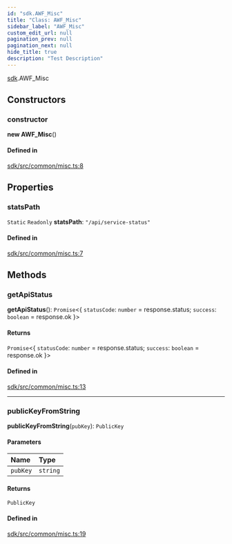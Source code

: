 ```yaml
---
id: "sdk.AWF_Misc"
title: "Class: AWF_Misc"
sidebar_label: "AWF_Misc"
custom_edit_url: null
pagination_prev: null
pagination_next: null
hide_title: true
description: "Test Description"
---
```


[sdk](../namespaces/sdk.md).AWF_Misc

## Constructors

### constructor

**new AWF_Misc**()

#### Defined in

[sdk/src/common/misc.ts:8](https://github.com/AKASHAorg/akasha-core/blob/c052f00c/sdk/src/common/misc.ts#L8)

## Properties

### statsPath

 `Static` `Readonly` **statsPath**: ``"/api/service-status"``

#### Defined in

[sdk/src/common/misc.ts:7](https://github.com/AKASHAorg/akasha-core/blob/c052f00c/sdk/src/common/misc.ts#L7)

## Methods

### getApiStatus

**getApiStatus**(): `Promise`<{ `statusCode`: `number` = response.status; `success`: `boolean` = response.ok }\>

#### Returns

`Promise`<{ `statusCode`: `number` = response.status; `success`: `boolean` = response.ok }\>

#### Defined in

[sdk/src/common/misc.ts:13](https://github.com/AKASHAorg/akasha-core/blob/c052f00c/sdk/src/common/misc.ts#L13)

___

### publicKeyFromString

**publicKeyFromString**(`pubKey`): `PublicKey`

#### Parameters

| Name | Type |
| :------ | :------ |
| `pubKey` | `string` |

#### Returns

`PublicKey`

#### Defined in

[sdk/src/common/misc.ts:19](https://github.com/AKASHAorg/akasha-core/blob/c052f00c/sdk/src/common/misc.ts#L19)

